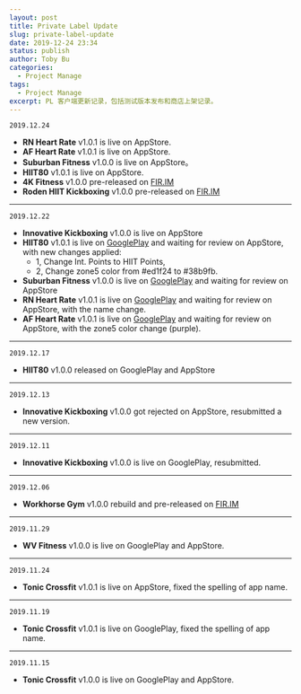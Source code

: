 ```yaml
---
layout: post
title: Private Label Update
slug: private-label-update
date: 2019-12-24 23:34
status: publish
author: Toby Bu
categories: 
  - Project Manage
tags: 
  - Project Manage
excerpt: PL 客户端更新记录，包括测试版本发布和商店上架记录。
---
```


`2019.12.24`
- **RN Heart Rate** v1.0.1 is live on AppStore.
- **AF Heart Rate** v1.0.1 is live  on AppStore.
- **Suburban Fitness** v1.0.0 is live on AppStore。
- **HIIT80** v1.0.1 is live on AppStore.
- **4K Fitness** v1.0.0 pre-released on [FIR.IM][1]
- **Roden HIIT Kickboxing** v1.0.0 pre-released on [FIR.IM][2]
---- 
`2019.12.22`
- **Innovative Kickboxing** v1.0.0 is live on AppStore
- **HIIT80** v1.0.1 is live on [GooglePlay][3] and waiting for review on AppStore, with new changes applied: 
	- 1, Change Int. Points to HIIT Points, 
	- 2, Change zone5 color from #ed1f24 to #38b9fb.
- **Suburban Fitness** v1.0.0 is live on [GooglePlay][4] and waiting for review on AppStore
- **RN Heart Rate** v1.0.1 is live on [GooglePlay][5] and waiting for review on AppStore, with the name change.
- **AF Heart Rate** v1.0.1 is live on [GooglePlay][6] and waiting for review on AppStore, with the zone5 color change (purple).
---- 
`2019.12.17`
- **HIIT80** v1.0.0 released on GooglePlay and AppStore
---- 
`2019.12.13`
- **Innovative Kickboxing** v1.0.0 got rejected on AppStore, resubmitted a new version.
---- 
`2019.12.11`
- **Innovative Kickboxing** v1.0.0 is live on GooglePlay, resubmitted.
---- 
`2019.12.06`
- **Workhorse Gym** v1.0.0 rebuild and pre-released on [FIR.IM][7]
---- 
`2019.11.29`
- **WV Fitness** v1.0.0 is live on GooglePlay and AppStore.
---- 
`2019.11.24`
- **Tonic Crossfit** v1.0.1 is live on AppStore, fixed the spelling of app name.
---- 
`2019.11.19`
- **Tonic Crossfit** v1.0.1 is live on GooglePlay, fixed the spelling of app name.
---- 
`2019.11.15`
- **Tonic Crossfit** v1.0.0 is live on GooglePlay and AppStore.

[1]:	https://fir.im/4kfitness
[2]:	https://fir.im/roden
[3]:	https://play.google.com/store/apps/details?id=net.ncitglobal.hiit80
[4]:	https://play.google.com/store/apps/details?id=net.ncitglobal.suburbanfitness
[5]:	https://play.google.com/store/apps/details?id=net.ncitglobal.ridenation
[6]:	https://play.google.com/store/apps/details?id=net.ncitglobal.afheartrate
[7]:	https://fir.im/workhorse